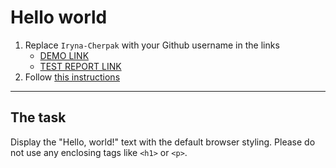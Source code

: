 # Hello world
1. Replace `Iryna-Cherpak` with your Github username in the links
    - [DEMO LINK](https://Iryna-Cherpak.github.io/layout_hello-world/) <br>
    - [TEST REPORT LINK](https://Iryna-Cherpak.github.io/layout_hello-world/report/html_report/)
2. Follow [this instructions](https://mate-academy.github.io/layout_task-guideline/)
___

## The task 
Display the "Hello, world!" text with the default browser styling. Please do not 
use any enclosing tags like `<h1>` or `<p>`.
